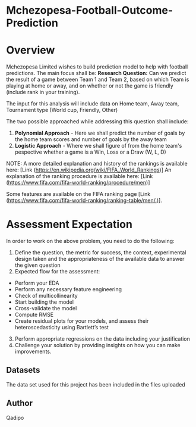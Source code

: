 # Mchezopesa-Football-Outcome-Prediction

# Overview

Mchezopesa Limited wishes to build prediction model to help with football predictions. The main focus shall be:
**Research Question:** Can we predict the result of a game between Team 1 and Team 2, based on which Team is playing at home or away, and on whether or not the game is friendly (include rank in your training).

The input for this analysis will include data on Home team, Away team, Tournament type (World cup, Friendly, Other)

The two possible approached while addressing this question shall include:
1. **Polynomial Approach** - Here we shall predict the number of goals by the home team scores and number of goals by the away team
2. **Logistic Approach** - Where we shall figure of from the home team's pespective whether a game is a Win, Loss or a Draw (W, L, D)

NOTE:
A more detailed explanation and history of the rankings is available here: [Link (https://en.wikipedia.org/wiki/FIFA_World_Rankings)] 
An explanation of the ranking procedure is available here: [Link (https://www.fifa.com/fifa-world-ranking/procedure/men)]

Some features are available on the FIFA ranking page [Link (https://www.fifa.com/fifa-world-ranking/ranking-table/men/.)].

# Assessment Expectation

In order to work on the above problem, you need to do the following: 
1. Define the question, the metric for success, the context, experimental design taken and the appropriateness of the available data to answer the given question
2. Expected flow for the assessment:
- Perform your EDA
- Perform any necessary feature engineering 
- Check of multicollinearity
- Start building the model
- Cross-validate the model
- Compute RMSE
- Create residual plots for your models, and assess their heteroscedasticity using Bartlett’s test           
3. Perform appropriate regressions on the data including your justification
4. Challenge your solution by providing insights on how you can make improvements.

## Datasets
The data set used for this project has been included in the files uploaded

## Author
Qadipo
